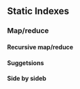 
## Static Indexes


### Map/reduce

#### Recursive map/reduce


#### Suggetsions

#### Side by sideb